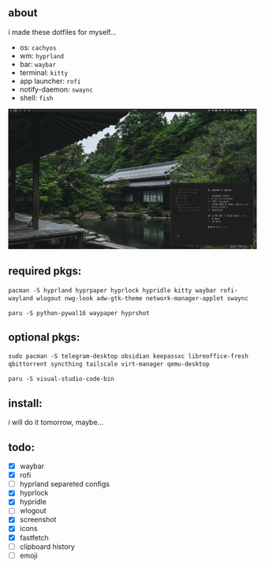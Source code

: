 ## about

i made these dotfiles for myself...

- os: `cachyos`
- wm: `hyprland`
- bar: `waybar`
- terminal: `kitty`
- app launcher: `rofi`
- notify-daemon: `swaync`
- shell: `fish`

![screenshot](pictures/screenshots/image.png)

## required pkgs:
```
pacman -S hyprland hyprpaper hyprlock hypridle kitty waybar rofi-wayland wlogout nwg-look adw-gtk-theme network-manager-applet swaync
```

```
paru -S python-pywal16 waypaper hyprshot
```

## optional pkgs:
```
sudo pacman -S telegram-desktop obsidian keepassxc libreoffice-fresh qbittorrent syncthing tailscale virt-manager qemu-desktop
```

```
paru -S visual-studio-code-bin
```

## install:

i will do it tomorrow, maybe...

## todo:
- [x] waybar
- [x] rofi
- [ ] hyprland separeted configs
- [x] hyprlock
- [x] hypridle
- [ ] wlogout
- [x] screenshot
- [x] icons
- [x] fastfetch
- [ ] clipboard history
- [ ] emoji
